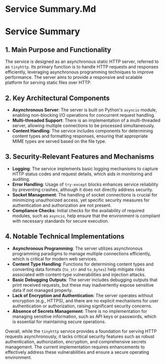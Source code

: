 # Service Summary.Md

# Service Summary

## 1. Main Purpose and Functionality
The service is designed as an asynchronous static HTTP server, referred to as `tinyhttp`. Its primary function is to handle HTTP requests and responses efficiently, leveraging asynchronous programming techniques to improve performance. The server aims to provide a responsive and scalable platform for serving static files over HTTP.

## 2. Key Architectural Components
- **Asynchronous Server**: The server is built on Python's `asyncio` module, enabling non-blocking I/O operations for concurrent request handling.
- **Multi-threaded Support**: There is an implementation of a multi-threaded server, allowing multiple connections to be processed simultaneously.
- **Content Handling**: The service includes components for determining content types and formatting responses, ensuring that appropriate MIME types are served based on the file type.

## 3. Security-Relevant Features and Mechanisms
- **Logging**: The service implements basic logging mechanisms to capture HTTP status codes and request details, which aids in monitoring and auditing.
- **Error Handling**: Usage of `try-except` blocks enhances service reliability by preventing crashes, although it does not directly address security.
- **Socket Management**: The handling of socket connections is crucial for minimizing unauthorized access, yet specific security measures for authentication and authorization are not present.
- **Compliance Checks**: Initial checks for the availability of required modules, such as `asyncio`, help ensure that the environment is compliant with necessary standards for secure execution.

## 4. Notable Technical Implementations
- **Asynchronous Programming**: The server utilizes asynchronous programming paradigms to manage multiple connections efficiently, which is critical for modern web services.
- **Content Type Handling**: Functions for determining content types and converting data formats (`to_str` and `to_bytes`) help mitigate risks associated with content-type vulnerabilities and injection attacks.
- **Basic Debugging Outputs**: The server includes debugging outputs that print received requests, but these may inadvertently expose sensitive data if not managed properly.
- **Lack of Encryption and Authentication**: The server operates without encryption (e.g., HTTPS), and there are no explicit mechanisms for user authentication or authorization, raising significant security concerns.
- **Absence of Secrets Management**: There is no implementation for managing sensitive information, such as API keys or passwords, which is essential for maintaining secure operations.

Overall, while the `tinyhttp` service provides a foundation for serving HTTP requests asynchronously, it lacks critical security features such as robust authentication, authorization, encryption, and comprehensive secrets management. The current implementation requires enhancements to effectively address these vulnerabilities and ensure a secure operating environment.